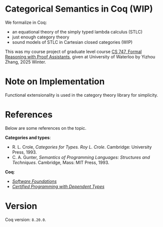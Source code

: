 # Categorical Semantics in Coq (WIP)

We formalize in Coq:
- an equational theory of the simply typed lambda calculus (STLC)
- just enough category theory
- sound models of STLC in Cartesian closed categories (WIP)

This was my course project of graduate level course [CS 747, Formal Reasoning with Proof Assistants](https://cs.uwaterloo.ca/~yizhou/courses/cs747-2025wi/), given at University of Waterloo by Yizhou Zhang, 2025 Winter.

# Note on Implementation

Functional extensionality is used in the category theory library for simplicity.

# References

Below are some references on the topic.

**Categories and types**:
- R. L. Crole, *Categories for Types. Roy L. Crole*. Cambridge: University Press, 1993.
- C. A. Gunter, *Semantics of Programming Languages: Structures and Techniques*. Cambridge, Mass: MIT Press, 1993. 

**Coq**: 
- [*Software Foundations*](https://softwarefoundations.cis.upenn.edu/)
- [*Certified Programming with Dependent Types*](http://adam.chlipala.net/cpdt/)

# Version

Coq version: `8.20.0`.